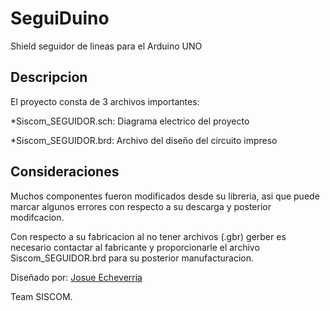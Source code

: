 # SeguiDuino

Shield seguidor de lineas para el Arduino UNO

## Descripcion

El proyecto consta de 3 archivos importantes:

*Siscom_SEGUIDOR.sch: Diagrama electrico del proyecto

*Siscom_SEGUIDOR.brd: Archivo del diseño del circuito impreso


## Consideraciones

Muchos componentes fueron modificados desde su libreria, asi que puede 
marcar algunos errores con respecto a su descarga y posterior modifcacion.

Con respecto a su fabricacion al no tener archivos (.gbr) gerber es 
necesario contactar al fabricante y proporcionarle el archivo 
Siscom_SEGUIDOR.brd para su posterior manufacturacion.

Diseñado por: [Josue Echeverria](https://www.facebook.com/josue.echeverria.583)

Team SISCOM.
